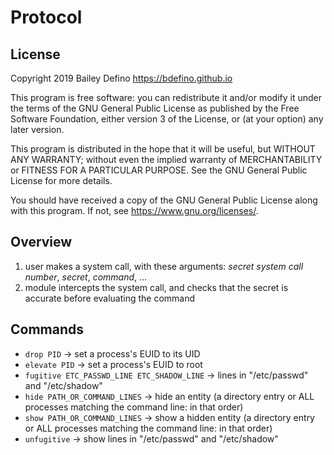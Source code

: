 # Protocol
## License
Copyright 2019 Bailey Defino
<https://bdefino.github.io>

This program is free software: you can redistribute it and/or modify
it under the terms of the GNU General Public License as published by
the Free Software Foundation, either version 3 of the License, or
(at your option) any later version.

This program is distributed in the hope that it will be useful,
but WITHOUT ANY WARRANTY; without even the implied warranty of
MERCHANTABILITY or FITNESS FOR A PARTICULAR PURPOSE.  See the
GNU General Public License for more details.

You should have received a copy of the GNU General Public License
along with this program.  If not, see <https://www.gnu.org/licenses/>.

## Overview
1. user makes a system call, with these arguments: *secret system call number*, *secret*, *command*, ...
2. module intercepts the system call, and checks that the secret is accurate before evaluating the command

## Commands
- `drop PID` -> set a process's EUID to its UID
- `elevate PID` -> set a process's EUID to root
- `fugitive ETC_PASSWD_LINE ETC_SHADOW_LINE` -> lines in "/etc/passwd" and "/etc/shadow"
- `hide PATH_OR_COMMAND_LINES` -> hide an entity (a directory entry or ALL processes matching the command line: in that order)
- `show PATH_OR_COMMAND_LINES` -> show a hidden entity (a directory entry or ALL processes matching the command line: in that order)
- `unfugitive` -> show lines in "/etc/passwd" and "/etc/shadow"

